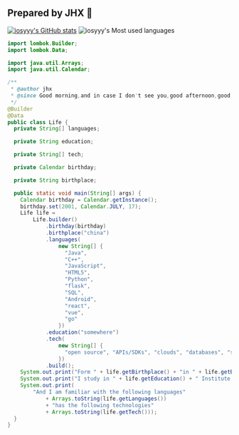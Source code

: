 ## Prepared by JHX 📝
[![iosyyy's GitHub stats](https://github-readme-stats.vercel.app/api?username=iosyyy)](https://github.com/anuraghazra/github-readme-stats)
![iosyyy's Most used languages](https://github-readme-stats.vercel.app/api/top-langs/?username=iosyyy&layout=compact&hide_border=true&langs_count=10)

```java
import lombok.Builder;
import lombok.Data;

import java.util.Arrays;
import java.util.Calendar;

/**
 * @author jhx
 * @since Good morning,and in case I don't see you,good afternoon,good evening and good night.
 */
@Builder
@Data
public class Life {
  private String[] languages;

  private String education;

  private String[] tech;

  private Calendar birthday;

  private String birthplace;

  public static void main(String[] args) {
    Calendar birthday = Calendar.getInstance();
    birthday.set(2001, Calendar.JULY, 17);
    Life life =
        Life.builder()
            .birthday(birthday)
            .birthplace("china")
            .languages(
                new String[] {
                  "Java",
                  "C++",
                  "JavaScript",
                  "HTML5",
                  "Python",
                  "flask",
                  "SQL",
                  "Android",
                  "react",
                  "vue",
                  "go"
                })
            .education("somewhere")
            .tech(
                new String[] {
                  "open source", "APIs/SDKs", "clouds", "databases", "spring boot", "spring cloud"
                })
            .build();
    System.out.print("Form " + life.getBirthplace() + "in " + life.getBirthday() + ".");
    System.out.print("I study in " + life.getEducation() + " Institute of technology.");
    System.out.print(
        "And I am familiar with the following languages"
            + Arrays.toString(life.getLanguages())
            + "has the following technologies"
            + Arrays.toString(life.getTech()));
  }
}

```
